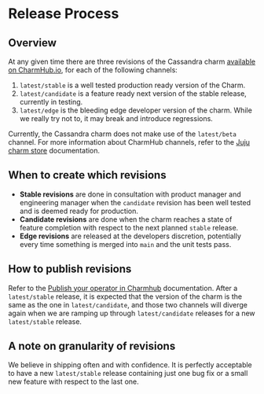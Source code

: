 # Release Process

## Overview

At any given time there are three revisions of the Cassandra charm [available on CharmHub.io](https://charmhub.io/cassandra-k8s), for each of the following channels:

1. `latest/stable` is a well tested production ready version of the Charm.
2. `latest/candidate` is a feature ready next version of the stable release, currently in testing.
3. `latest/edge` is the bleeding edge developer version of the charm. While we really try not to, it may break and introduce regressions.

Currently, the Cassandra charm does not make use of the `latest/beta` channel.
For more information about CharmHub channels, refer to the [Juju charm store](https://discourse.charmhub.io/t/the-juju-charm-store) documentation.

## When to create which revisions

* **Stable revisions** are done in consultation with product manager and engineering manager when the `candidate` revision has been well tested and is deemed ready for production.
* **Candidate revisions** are done when the charm reaches a state of feature completion with respect to the next planned `stable` release.
* **Edge revisions** are released at the developers discretion, potentially every time something is merged into `main` and the unit tests pass.

## How to publish revisions

Refer to the [Publish your operator in Charmhub](https://discourse.charmhub.io/t/publish-your-operator-in-charmhub) documentation.
After a `latest/stable` release, it is expected that the version of the charm is the same as the one in `latest/candidate`, and those two channels will diverge again when we are ramping up through `latest/candidate` releases for a new `latest/stable` release.

## A note on granularity of revisions

We believe in shipping often and with confidence.
It is perfectly acceptable to have a new `latest/stable` release containing just one bug fix or a small new feature with respect to the last one.

